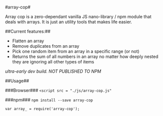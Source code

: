 #array-cop#

Array cop is a zero-dependant vanilla JS nano-library / npm module that deals with arrays.
It is just an utility tools that makes life easier.

##Current features:##
- Flatten an array
- Remove duplicates from an array  
- Pick one random item from an array in a specific range (or not)  
- Returns the sum of all numbers in an array no matter how deeply nested they are ignoring all other types of items

*ultra-early dev build. NOT PUBLISHED TO NPM*  

##Usage##

###Browser###
`<script src = "./js/array-cop.js"`

###npm###
`npm install --save array-cop`

`var array_ = require('array-cop');`
